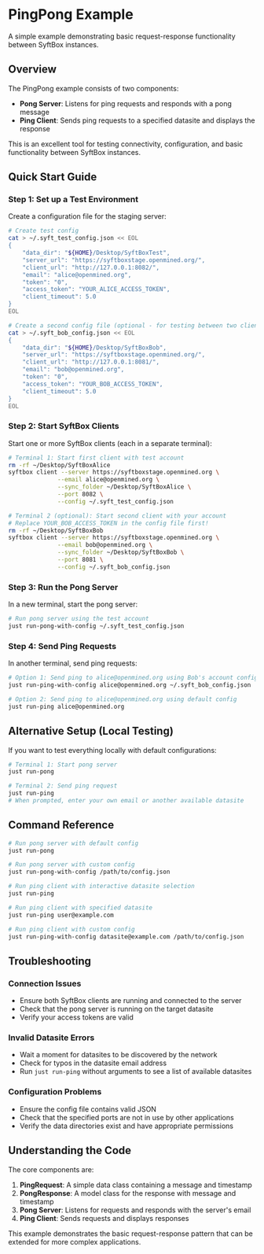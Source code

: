 # PingPong Example

A simple example demonstrating basic request-response functionality between SyftBox instances.

## Overview

The PingPong example consists of two components:
- **Pong Server**: Listens for ping requests and responds with a pong message
- **Ping Client**: Sends ping requests to a specified datasite and displays the response

This is an excellent tool for testing connectivity, configuration, and basic functionality between SyftBox instances.

## Quick Start Guide

### Step 1: Set up a Test Environment

Create a configuration file for the staging server:

```bash
# Create test config
cat > ~/.syft_test_config.json << EOL
{
    "data_dir": "${HOME}/Desktop/SyftBoxTest",
    "server_url": "https://syftboxstage.openmined.org/",
    "client_url": "http://127.0.0.1:8082/",
    "email": "alice@openmined.org",
    "token": "0",
    "access_token": "YOUR_ALICE_ACCESS_TOKEN",
    "client_timeout": 5.0
}
EOL

# Create a second config file (optional - for testing between two clients)
cat > ~/.syft_bob_config.json << EOL
{
    "data_dir": "${HOME}/Desktop/SyftBoxBob",
    "server_url": "https://syftboxstage.openmined.org/",
    "client_url": "http://127.0.0.1:8081/",
    "email": "bob@openmined.org",
    "token": "0",
    "access_token": "YOUR_BOB_ACCESS_TOKEN",
    "client_timeout": 5.0
}
EOL
```

### Step 2: Start SyftBox Clients

Start one or more SyftBox clients (each in a separate terminal):

```bash
# Terminal 1: Start first client with test account
rm -rf ~/Desktop/SyftBoxAlice
syftbox client --server https://syftboxstage.openmined.org \
              --email alice@openmined.org \
              --sync_folder ~/Desktop/SyftBoxAlice \
              --port 8082 \
              --config ~/.syft_test_config.json
```

```bash
# Terminal 2 (optional): Start second client with your account
# Replace YOUR_BOB_ACCESS_TOKEN in the config file first!
rm -rf ~/Desktop/SyftBoxBob
syftbox client --server https://syftboxstage.openmined.org \
              --email bob@openmined.org \
              --sync_folder ~/Desktop/SyftBoxBob \
              --port 8081 \
              --config ~/.syft_bob_config.json
```

### Step 3: Run the Pong Server

In a new terminal, start the pong server:

```bash
# Run pong server using the test account
just run-pong-with-config ~/.syft_test_config.json
```

### Step 4: Send Ping Requests

In another terminal, send ping requests:

```bash
# Option 1: Send ping to alice@openmined.org using Bob's account config
just run-ping-with-config alice@openmined.org ~/.syft_bob_config.json

# Option 2: Send ping to alice@openmined.org using default config
just run-ping alice@openmined.org
```

## Alternative Setup (Local Testing)

If you want to test everything locally with default configurations:

```bash
# Terminal 1: Start pong server
just run-pong

# Terminal 2: Send ping request
just run-ping
# When prompted, enter your own email or another available datasite
```

## Command Reference

```bash
# Run pong server with default config
just run-pong

# Run pong server with custom config
just run-pong-with-config /path/to/config.json

# Run ping client with interactive datasite selection
just run-ping

# Run ping client with specified datasite
just run-ping user@example.com

# Run ping client with custom config
just run-ping-with-config datasite@example.com /path/to/config.json
```

## Troubleshooting

### Connection Issues
- Ensure both SyftBox clients are running and connected to the server
- Check that the pong server is running on the target datasite
- Verify your access tokens are valid

### Invalid Datasite Errors
- Wait a moment for datasites to be discovered by the network
- Check for typos in the datasite email address
- Run `just run-ping` without arguments to see a list of available datasites

### Configuration Problems
- Ensure the config file contains valid JSON
- Check that the specified ports are not in use by other applications
- Verify the data directories exist and have appropriate permissions

## Understanding the Code

The core components are:

1. **PingRequest**: A simple data class containing a message and timestamp
2. **PongResponse**: A model class for the response with message and timestamp
3. **Pong Server**: Listens for requests and responds with the server's email
4. **Ping Client**: Sends requests and displays responses

This example demonstrates the basic request-response pattern that can be extended for more complex applications.
